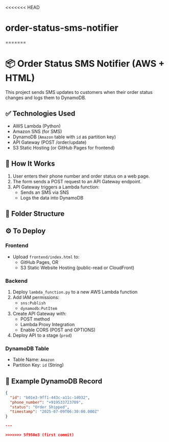 <<<<<<< HEAD
# order-status-sms-notifier
=======
# 📦 Order Status SMS Notifier (AWS + HTML)

This project sends SMS updates to customers when their order status changes and logs them to DynamoDB.

## ✅ Technologies Used

- AWS Lambda (Python)
- Amazon SNS (for SMS)
- DynamoDB (`Amazon` table with `id` as partition key)
- API Gateway (POST /order/update)
- S3 Static Hosting (or GitHub Pages for frontend)

## 🚀 How It Works

1. User enters their phone number and order status on a web page.
2. The form sends a POST request to an API Gateway endpoint.
3. API Gateway triggers a Lambda function:
   - Sends an SMS via SNS
   - Logs the data into DynamoDB

## 📁 Folder Structure


## ⚙️ To Deploy

### Frontend

- Upload `frontend/index.html` to:
  - GitHub Pages, OR
  - S3 Static Website Hosting (public-read or CloudFront)

### Backend

1. Deploy `lambda_function.py` to a new AWS Lambda function
2. Add IAM permissions:
   - `sns:Publish`
   - `dynamodb:PutItem`
3. Create API Gateway with:
   - POST method
   - Lambda Proxy Integration
   - Enable CORS (POST and OPTIONS)
4. Deploy API to a stage (`prod`)

### DynamoDB Table

- Table Name: `Amazon`
- Partition Key: `id` (String)

## 📝 Example DynamoDB Record

```json
{
  "id": "b01e3-9ff1-443c-a11c-1d032",
  "phone_number": "+919533723709",
  "status": "Order Shipped",
  "timestamp": "2025-07-09T06:30:00.000Z"
}

---

>>>>>>> 5f950e3 (first commit)
